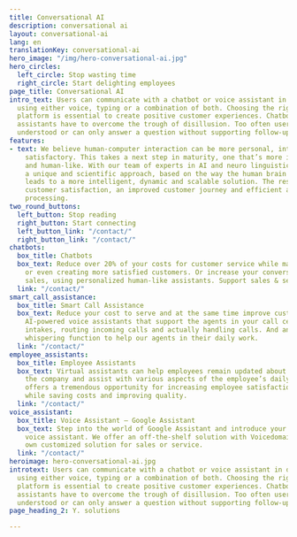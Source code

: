 ```yaml
---
title: Conversational AI
description: conversational ai
layout: conversational-ai
lang: en
translationKey: conversational-ai
hero_image: "/img/hero-conversational-ai.jpg"
hero_circles:
  left_circle: Stop wasting time
  right_circle: Start delighting employees
page_title: Conversational AI
intro_text: Users can communicate with a chatbot or voice assistant in different languages,
  using either voice, typing or a combination of both. Choosing the right conversational
  platform is essential to create positive customer experiences. Chatbots and voice
  assistants have to overcome the trough of disillusion. Too often users are not properly
  understood or can only answer a question without supporting follow-up transactions.
features:
- text: We believe human-computer interaction can be more personal, intelligent and
    satisfactory. This takes a next step in maturity, one that’s more intelligent
    and human-like. With our team of experts in AI and neuro linguistics we introduced
    a unique and scientific approach, based on the way the human brain works. This
    leads to a more intelligent, dynamic and scalable solution. The result? Higher
    customer satisfaction, an improved customer journey and efficient and intelligent
    processing.
two_round_buttons:
  left_button: Stop reading
  right_button: Start connecting
  left_button_link: "/contact/"
  right_button_link: "/contact/"
chatbots:
  box_title: Chatbots
  box_text: Reduce over 20% of your costs for customer service while main- taining
    or even creating more satisfied customers. Or increase your conversion rates for
    sales, using personalized human-like assistants. Support sales & service.
  link: "/contact/"
smart_call_assistance:
  box_title: Smart Call Assistance
  box_text: Reduce your cost to serve and at the same time improve customer experience.
    AI-powered voice assistants that support the agents in your call centre. By performing
    intakes, routing incoming calls and actually handling calls. And an easy-to-use
    whispering function to help our agents in their daily work.
  link: "/contact/"
employee_assistants:
  box_title: Employee Assistants
  box_text: Virtual assistants can help employees remain updated about news within
    the company and assist with various aspects of the employee’s daily work. This
    offers a tremendous opportunity for increasing employee satisfaction and productivity
    while saving costs and improving quality.
  link: "/contact/"
voice_assistant:
  box_title: Voice Assistant – Google Assistant
  box_text: Step into the world of Google Assistant and introduce your first AI-powered
    voice assistant. We offer an off-the-shelf solution with Voicedomain. Or your
    own customized solution for sales or service.
  link: "/contact/"
heroimage: hero-conversational-ai.jpg
introtext: Users can communicate with a chatbot or voice assistant in different languages,
  using either voice, typing or a combination of both. Choosing the right conversational
  platform is essential to create positive customer experiences. Chatbots and voice
  assistants have to overcome the trough of disillusion. Too often users are not properly
  understood or can only answer a question without supporting follow-up transactions.
page_heading_2: Y. solutions

---
```

